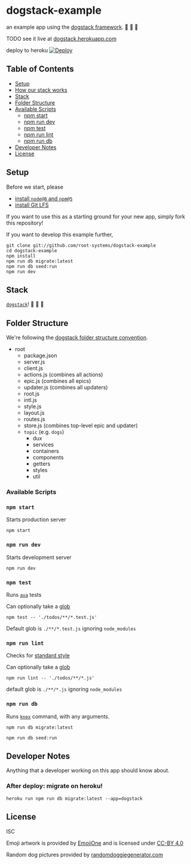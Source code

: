 # dogstack-example

an example app using the [dogstack framework](https://dogstack.js.org). :dog: :dog: :dog:

TODO see it live at [dogstack.herokuapp.com](https://dogstack.herokuapp.com/)

deploy to heroku [![Deploy](https://www.herokucdn.com/deploy/button.svg)](https://heroku.com/deploy)

## Table of Contents

- [Setup](#setup)
- [How our stack works](#how-our-stack-works)
- [Stack](#stack)
- [Folder Structure](#folder-structure)
- [Available Scripts](#available-scripts)
  - [npm start](#npm-start)
  - [npm run dev](#npm-run-dev)
  - [npm test](#npm-test)
  - [npm run lint](#npm-run-lint)
  - [npm run db](#npm-run-db)
- [Developer Notes](#developer-notes)
- [License](#license)

## Setup

Before we start, please

- [install `node@8` and `npm@5`](https://dogstack.js.org/guides/how-to-install-js.html)
- [install Git LFS](https://git-lfs.github.com/)

If you want to use this as a starting ground for your new app, simply fork this repository!

If you want to develop this example further,

```shell
git clone git://github.com/root-systems/dogstack-example
cd dogstack-example
npm install
npm run db migrate:latest
npm run db seed:run
npm run dev
```
## Stack

[`dogstack`](https://dogstack.js.org)! :dog: :dog: :dog:

## Folder Structure

We're following the [dogstack folder structure convention](https://dogstack.js.org/conventions/file-structure.html).

- root
  - package.json
  - server.js
  - client.js
  - actions.js (combines all actions)
  - epic.js (combines all epics)
  - updater.js (combines all updaters)
  - root.js
  - intl.js
  - style.js
  - layout.js
  - routes.js
  - store.js (combines top-level epic and updater)
  - `topic` (e.g. `dogs`)
    - dux
    - services
    - containers
    - components
    - getters
    - styles
    - util

### Available Scripts

### `npm start`

Starts production server

```shell
npm start
```

### `npm run dev`

Starts development server

```shell
npm run dev
```

### `npm test`

Runs [`ava`](https://github.com/avajs/ava) tests

Can optionally take a [glob](https://www.npmjs.com/package/glob)

```shell
npm test -- './todos/**/*.test.js'
```

Default glob is `./**/*.test.js` ignoring `node_modules`

### `npm run lint`

Checks for [standard style](http://standardjs.com)

Can optionally take a [glob](https://www.npmjs.com/package/glob)

```shell
npm run lint -- './todos/**/*.js'
```

default glob is `./**/*.js` ignoring `node_modules`

### `npm run db`

Runs [`knex`](http://knexjs.org/#Migrations-CLI) command, with any arguments.

```shell
npm run db migrate:latest
```

```shell
npm run db seed:run
```

## Developer Notes

Anything that a developer working on this app should know about.

### After deploy: migrate on heroku!

```shell
heroku run npm run db migrate:latest --app=dogstack
```

## License

ISC

Emoji artwork is provided by [EmojiOne](https://www.emojione.com) and is licensed under [CC-BY 4.0](https://creativecommons.org/licenses/by/4.0/legalcode)

Random dog pictures provided by [randomdoggiegenerator.com](https://www.randomdoggiegenerator.com/)
